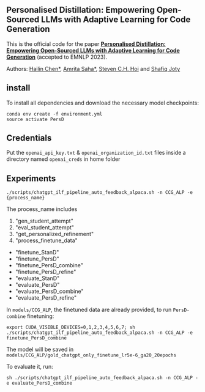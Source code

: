 ## Personalised Distillation: Empowering Open-Sourced LLMs with Adaptive Learning for Code Generation <a name="corl"></a>


This is the official code for the paper [**Personalised Distillation: Empowering Open-Sourced LLMs with Adaptive Learning for Code Generation**]([https://aclanthology.org/2022.emnlp-main.109/](https://arxiv.org/abs/2310.18628)) (accepted to EMNLP 2023).

Authors:
[Hailin Chen*](https://www.linkedin.com/in/chenhailin/), [Amrita Saha*](https://scholar.google.co.uk/citations?user=3Zb5Y2YAAAAJ&hl=en), [Steven C.H. Hoi](https://scholar.google.com/citations?user=JoLjflYAAAAJ&hl=en) and [Shafiq Joty](https://raihanjoty.github.io/) 

## install
To install all dependencies and download the necessary model checkpoints:
```{bash}
conda env create -f environment.yml
source activate PersD
```

## Credentials 
Put the `openai_api_key.txt` & `openai_organization_id.txt` files inside a directory named `openai_creds` in home folder 

## Experiments
```{bash}
./scripts/chatgpt_ilf_pipeline_auto_feedback_alpaca.sh -n CCG_ALP -e {process_name}
```
The process_name includes
1. "gen_student_attempt"
2. "eval_student_attempt"
3. "get_personalized_refinement"
4. "process_finetune_data"
- "finetune_StanD"
- "finetune_PersD"
- "finetune_PersD_combine"
- "finetune_PersD_refine"
- "evaluate_StanD"
- "evaluate_PersD"
- "evaluate_PersD_combine"
- "evaluate_PersD_refine"

In `models/CCG_ALP`, the finetuned data are already provided, to run `PersD-combine` finetuning:
```{bash}
export CUDA_VISIBLE_DEVICES=0,1,2,3,4,5,6,7; sh ./scripts/chatgpt_ilf_pipeline_auto_feedback_alpaca.sh -n CCG_ALP -e finetune_PersD_combine
```
The model will be saved in `models/CCG_ALP/gold_chatgpt_only_finetune_lr5e-6_ga20_20epochs`

To evaluate it, run:
```{bash}
sh ./scripts/chatgpt_ilf_pipeline_auto_feedback_alpaca.sh -n CCG_ALP -e evaluate_PersD_combine
```
